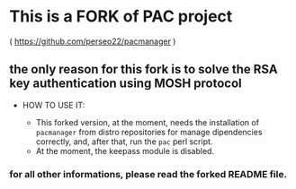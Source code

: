 # This is a FORK of PAC project
( https://github.com/perseo22/pacmanager )

## the only reason for this fork is to solve the RSA key authentication using MOSH protocol


* HOW TO USE IT:

	- This forked version, at the moment, needs the installation of `pacmanager` from distro repositories for manage dipendencies correctly, and, after that, run the `pac` perl script.
	- At the moment, the keepass module is disabled.

### for all other informations, please read the forked README file.